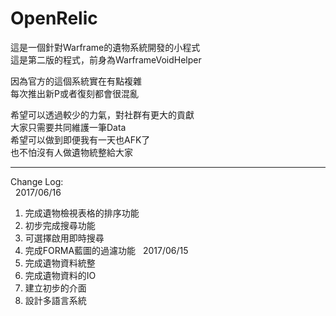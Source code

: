 # OpenRelic  
  
這是一個針對Warframe的遺物系統開發的小程式  
這是第二版的程式，前身為WarframeVoidHelper  
  
因為官方的這個系統實在有點複雜  
每次推出新P或者復刻都會很混亂  
  
希望可以透過較少的力氣，對社群有更大的貢獻  
大家只需要共同維護一筆Data  
希望可以做到即便我有一天也AFK了  
也不怕沒有人做遺物統整給大家  
***
Change Log:  
  
2017/06/16
1. 完成遺物檢視表格的排序功能
1. 初步完成搜尋功能
1. 可選擇啟用即時搜尋
1. 完成FORMA藍圖的過濾功能
  
2017/06/15  
1. 完成遺物資料統整  
1. 完成遺物資料的IO  
1. 建立初步的介面  
1. 設計多語言系統  
